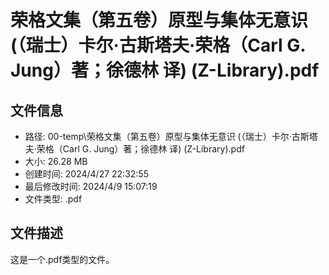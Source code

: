 ﻿# 荣格文集（第五卷）原型与集体无意识 (（瑞士）卡尔·古斯塔夫·荣格（Carl G. Jung）著；徐德林 译) (Z-Library).pdf

## 文件信息
- 路径: 00-temp\荣格文集（第五卷）原型与集体无意识 (（瑞士）卡尔·古斯塔夫·荣格（Carl G. Jung）著；徐德林 译) (Z-Library).pdf
- 大小: 26.28 MB
- 创建时间: 2024/4/27 22:32:55
- 最后修改时间: 2024/4/9 15:07:19
- 文件类型: .pdf

## 文件描述
这是一个.pdf类型的文件。


